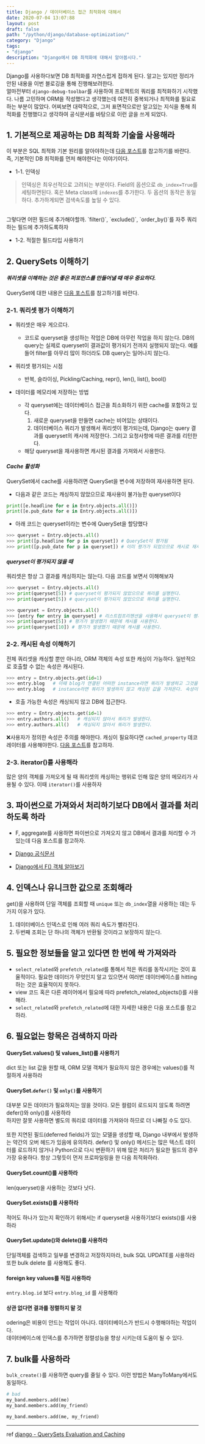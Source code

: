 ```yaml
---
title: Django / 데이터베이스 접근 최적화에 대해서
date: 2020-07-04 13:07:88
layout: post
draft: false
path: "/python/django/database-optimization/"
category: "Django"
tags:
- "django"
description: "Django에서 DB 최적화에 대해서 알아봅시다."
---
```


Django를 사용하다보면 DB 최적화를 자연스럽게 접하게 된다. 알고는 있지만 정리가 안된 내용을
이번 블로깅을 통해 진행해보려한다.
<br>
얼마전부터 `django-debug-toolbar`를 사용하여 프로젝트의 쿼리를 최적화하기 시작했다.
나름 고민하며 ORM을 작성했다고 생각했는데 여전히 중복되거나 최적화를 필요로하는 부분이 많았다.
어찌보면 대략적으로, 그저 표면적으로만 알고있는 지식을 통해 최적화를 진행했다고 생각하여
공식문서를 바탕으로 이런 글을 쓰게 되었다.

## 1. 기본적으로 제공하는 DB 최적화 기술을 사용해라

이 부분은 SQL 최적화 기본 원리를 알아야하는데 [다음 포스트](https://bmh8993.github.io/SQL/sql-최적화의-기본-원리/)를 참고하기를 바란다.
즉, 기본적인 DB 최적화를 먼저 해야한다는 이야기이다.

- 1-1. 인덱싱
> 인덱싱은 최우선적으로 고려되는 부분이다. Field의 옵션으로 `db_index=True`를 세팅하면된다.
혹은 Meta class에 `indexes`를 추가한다. 두 옵션의 동작은 동일하다. 추가하게되면 검색속도를
높일 수 있다.<br>
<br>
그렇다면 어떤 필드에 추가해야할까. `filter()`, `exclude()`, `order_by()`를 자주 쿼리하는 필드에
추가하도록하자

<br>

- 1-2. 적절한 필드타입 사용하기

## 2. QuerySets 이해하기

#### *쿼리셋을 이해하는 것은 좋은 퍼포먼스를 만들어낼 때 매우 중요하다.*

QuerySet에 대한 내용은 [다음 포스트](https://kimdoky.github.io/django/2020/02/03/django-queryset-api/)를 참고하기를 바란다.

### 2-1. 쿼리셋 평가 이해하기

- 쿼리셋은 매우 게으르다.
    - 코드로 queryset을 생성하는 작업은 DB에 아무런 작업을 하지 않는다. DB의 query는 실제로
    queryset이 결과값이 평가되기 전까지 실행되지 않는다. 예를들어 filter를 아무리 많이
    하더라도 DB query는 일어나지 않는다.

- 쿼리셋 평가되는 시점
    - 반복, 슬라이싱, Pickling/Caching, repr(), len(), list(), bool()

- 데이터를 메모리에 저장하는 방법
    - 각 queryset에는 데이터베이스 접근을 최소화하기 위한 cache를 포함하고 있다.
        1. 새로운 queryset을 만들면 cache는 비어있는 상태이다.
        2. 데이터베이스 쿼리가 발생해서 쿼리셋이 평가되는데, Django는 query 결과를 queryset의 캐시에 저장한다. 그리고 요청사항에 따른 결과를 리턴한다.
    - 해당 queryset을 재사용하면 캐시된 결과를 가져와서 사용한다.

#### *Cache 활성화*

QuerySet에서 cache를 사용하려면 QuerySet을 변수에 저장하여 재사용하면 된다.

- 다음과 같은 코드는 캐싱하지 않았으므로 재사용이 불가능한 queryset이다

```python
print([e.headline for e in Entry.objects.all()])
print([e.pub_date for e in Entry.objects.all()])
```

- 아래 코드는 queryset이라는 변수에 QuerySet을 할당했다

```python
>>> queryset = Entry.objects.all()
>>> print([p.headline for p in queryset]) # QuerySet이 평가됨
>>> print([p.pub_date for p in queryset]) # 이미 평가가 되었으므로 캐시로 재사용한다.
```

#### *queryset이 평가되지 않을 때*

쿼리셋은 항상 그 결과를 캐싱하지는 않는다. 다음 코드를 보면서 이해해보자

```python
>>> queryset = Entry.objects.all()
>>> print(queryset[5]) # queryset이 평가되지 않았으므로 쿼리를 실행한다.
>>> print(queryset[5]) # queryset이 평가되지 않았으므로 쿼리를 실행한다.
```

```python
>>> queryset = Entry.objects.all()
>>> [entry for entry in queryset] # 리스트컴프리헨션을 사용해서 queryset이 평가되었다.
>>> print(queryset[5]) # 평가가 발생했기 때문에 캐시를 사용한다.
>>> print(queryset[10]) # 평가가 발생했기 때문에 캐시를 사용한다.
```

### 2-2. 캐시된 속성 이해하기

전체 쿼리셋을 캐싱할 뿐만 아니라, ORM 객체의 속성 또한 캐싱이 가능하다. 일반적으로 호출할 수 없는 속성은 캐시된다.

```python
>>> entry = Entry.objects.get(id=1)
>>> entry.blog   # 이때 blog가 연결된 어떠한 instance라면 쿼리가 발생하고 그것을 캐싱, 그게 아니라 어떠한 속성이라면 속성 값을 캐싱
>>> entry.blog   # instance라면 쿼리가 발생하지 않고 캐싱된 값을 가져온다. 속성이여도 캐싱된 값을 가져온다.
```

- 호출 가능한 속성은 캐싱되지 않고 DB에 접근한다.

```python
>>> entry = Entry.objects.get(id=1)
>>> entry.authors.all()   # 캐싱되지 않아서 쿼리가 발생한다.
>>> entry.authors.all()   # 캐싱되지 않아서 쿼리가 발생한다.
```

❌사용자가 정의한 속성은 주의를 해야한다. 캐싱이 필요하다면 `cached_property` 데코레이터를 사용해야한다.
[다음 포스트](https://americanopeople.tistory.com/317)를 참고하자.

### 2-3. iterator()를 사용해라

많은 양의 객체를 가져오게 될 때 쿼리셋의 캐싱하는 행위로 인해 많은 양의 메모리가 사용될 수 있다. 이때 `iterator()`를 사용하자

## 3. 파이썬으로 가져와서 처리하기보다 DB에서 결과를 처리하도록 하라

- F, aggregate를 사용하면 파이썬으로 가져오지 않고 DB에서 결과를 처리할 수 가 있는데 다음 포스트를 참고하자.

- [Django 공식문서](https://docs.djangoproject.com/en/3.0/topics/db/aggregation/#aggregation)
- [Django에서 F() 객체 알아보기](https://blog.myungseokang.dev/posts/django-f-class/)

## 4. 인덱스나 유니크한 값으로 조회해라

get()을 사용하여 단일 객체를 조회할 때 `unique` 또는 `db_index`열을 사용하는 데는
두 가지 이유가 있다.

1. 데이터베이스 인덱스로 인해 여러 쿼리 속도가 빨라진다.
2. 두번째 조회는 단 하나의 객체가 반환될 것이라고 보장하지 않는다.

## 5. 필요한 정보들을 알고 있다면 한 번에 싹 가져와라

- `select_related`와 `prefetch_related`를 통해서 적은 쿼리를 동작시키는 것이 효율적이다. 필요한 데이터가 무엇인지
알고 있으면서 여러번 데이터베이스를 hitting하는 것은 효율적이지 못하다.
- view 코드 혹은 다른 레이어에서 필요에 따라 prefetch\_related\_objects()를 사용해라.
- `select_related`와 `prefetch_related`에 대한 자세한 내용은 다음 포스트를 참고하라.

## 6. 필요없는 항목은 검색하지 마라

#### QuerySet.values() 및 values\_list()를 사용하기

dict 또는 list 값을 원할 때, ORM 모델 객체가 필요하지 않은 경우에는 values()를 적절하게
사용하라

#### QuerySet.`defer()` 및 `only()`를 사용하기

대부분 모든 데이터가 필요하지는 않을 것이다. 모든 컬럼이 로드되지 않도록 하려면 defer()와
only()를 사용하라<br>
하지만 잘못 사용하면 별도의 쿼리로 데이터를 가져와야 하므로 더 나빠질 수도 있다.<br>
<br>
또한 지연된 필드(deferred fields)가 있는 모델을 생성할 때, Django 내부에서 발생하는
약간의 오버 헤드가 있음에 유의하라. defer() 및 only() 메서드는 많은 텍스트 데이터를
로드하지 않거나 Python으로 다시 변환하기 위해 많은 처리가 필요한 필드의 경우
가장 유용하다. 항상 그렇듯이 먼저 프로파일링을 한 다음 최적화하라.

#### QuerySet.count()를 사용하라

len(queryset)을 사용하는 것보다 낫다.

#### QuerySet.exists()를 사용하라

적어도 하나가 있는지 확인하기 위해서는 if queryset을 사용하기보다 exists()를 사용하라

#### QuerySet.update()와 delete()를 사용하라

단일객체를 검색하고 일부를 변경하고 저장하지마라, bulk SQL UPDATE를 사용하라 또한 bulk delete
를 사용해도 좋다.

#### foreign key values를 직접 사용하라

`entry.blog.id` 보다 `entry.blog_id` 를 사용해라

#### 상관 없다면 결과를 정렬하지 말 것

odering은 비용이 안드는 작업이 아니다. 데이터베이스가 반드시 수행해야하는 작업이다.<br>
데이터베이스에 인덱스를 추가하면 정렬성능을 향상 시키는데 도움이 될 수 있다.

## 7. bulk를 사용하라

`bulk_create()`를 사용하면 query를 줄일 수 있다. 이런 방법은 ManyToMany에서도 동일하다.

```python
# bad
my_band.members.add(me)
my_band.members.add(my_friend)
```

```python
my_band.members.add(me, my_friend)
```

---

ref [django - QuerySets Evaluation and Caching](https://kimdoky.github.io/django/2020/03/11/django-querysets-cashing-eval/)
